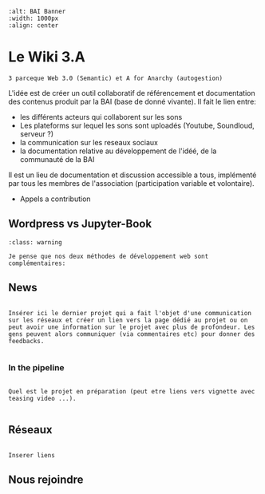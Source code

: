
```{image} _static/Images/banner/BAI_banner_croped2.png 
:alt: BAI Banner
:width: 1000px
:align: center
```

# Le Wiki 3.A

```{note}
3 parceque Web 3.0 (Semantic) et A for Anarchy (autogestion)
```

L'idée est de créer un outil collaboratif de référencement et documentation des contenus produit par la BAI (base de donné vivante). Il fait le lien entre: 

- les différents acteurs qui collaborent sur les sons
- Les plateforms sur lequel les sons sont uploadés (Youtube, Soundloud, serveur ?)
- la communication sur les reseaux sociaux
- la documentation relative au développement de l'idéé, de la communauté de la BAI

Il est un lieu de documentation et discussion accessible a tous, implémenté par tous les membres de l'association (participation variable et volontaire).
- Appels a contribution


## Wordpress vs Jupyter-Book
 
```{admonition} Axel
:class: warning

Je pense que nos deux méthodes de développement web sont complémentaires:

```


## News

```{note}

Insérer ici le dernier projet qui a fait l'objet d'une communication sur les réseaux et créer un lien vers la page dédié au projet ou on peut avoir une information sur le projet avec plus de profondeur. Les gens peuvent alors communiquer (via commentaires etc) pour donner des feedbacks.


```

### In the pipeline 

```{note}

Quel est le projet en préparation (peut etre liens vers vignette avec teasing video ...).


```



## Réseaux


```{note}

Inserer liens

```


## Nous rejoindre



